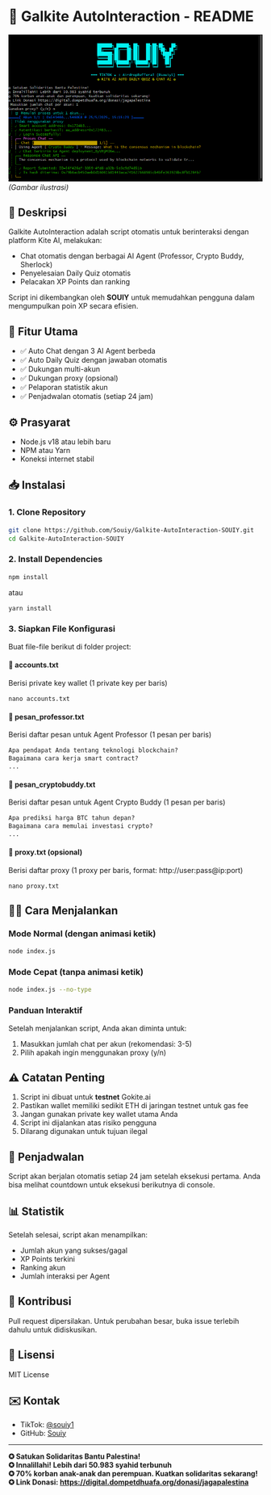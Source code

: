 # 📝 Galkite AutoInteraction - README

![Banner](./images/banner.png) *(Gambar ilustrasi)*

## 📌 Deskripsi
Galkite AutoInteraction adalah script otomatis untuk berinteraksi dengan platform Kite AI, melakukan:
- Chat otomatis dengan berbagai AI Agent (Professor, Crypto Buddy, Sherlock)
- Penyelesaian Daily Quiz otomatis
- Pelacakan XP Points dan ranking

Script ini dikembangkan oleh **SOUIY** untuk memudahkan pengguna dalam mengumpulkan poin XP secara efisien.

## 🚀 Fitur Utama
- ✅ Auto Chat dengan 3 AI Agent berbeda
- ✅ Auto Daily Quiz dengan jawaban otomatis
- ✅ Dukungan multi-akun
- ✅ Dukungan proxy (opsional)
- ✅ Pelaporan statistik akun
- ✅ Penjadwalan otomatis (setiap 24 jam)

## ⚙️ Prasyarat
- Node.js v18 atau lebih baru
- NPM atau Yarn
- Koneksi internet stabil

## 📥 Instalasi

### 1. Clone Repository
```bash
git clone https://github.com/Souiy/Galkite-AutoInteraction-SOUIY.git
cd Galkite-AutoInteraction-SOUIY
```

### 2. Install Dependencies
```bash
npm install
```
atau
```bash
yarn install
```

### 3. Siapkan File Konfigurasi
Buat file-file berikut di folder project:

#### 📄 accounts.txt
Berisi private key wallet (1 private key per baris)
```
nano accounts.txt

```

#### 📄 pesan_professor.txt
Berisi daftar pesan untuk Agent Professor (1 pesan per baris)
```
Apa pendapat Anda tentang teknologi blockchain?
Bagaimana cara kerja smart contract?
...
```

#### 📄 pesan_cryptobuddy.txt
Berisi daftar pesan untuk Agent Crypto Buddy (1 pesan per baris)
```
Apa prediksi harga BTC tahun depan?
Bagaimana cara memulai investasi crypto?
...
```

#### 📄 proxy.txt (opsional)
Berisi daftar proxy (1 proxy per baris, format: http://user:pass@ip:port)
```
nano proxy.txt

```

## 🏃‍♂️ Cara Menjalankan

### Mode Normal (dengan animasi ketik)
```bash
node index.js
```

### Mode Cepat (tanpa animasi ketik)
```bash
node index.js --no-type
```

### Panduan Interaktif
Setelah menjalankan script, Anda akan diminta untuk:
1. Masukkan jumlah chat per akun (rekomendasi: 3-5)
2. Pilih apakah ingin menggunakan proxy (y/n)

## ⚠️ Catatan Penting
1. Script ini dibuat untuk **testnet** Gokite.ai
2. Pastikan wallet memiliki sedikit ETH di jaringan testnet untuk gas fee
3. Jangan gunakan private key wallet utama Anda
4. Script ini dijalankan atas risiko pengguna
5. Dilarang digunakan untuk tujuan ilegal

## 🔄 Penjadwalan
Script akan berjalan otomatis setiap 24 jam setelah eksekusi pertama. Anda bisa melihat countdown untuk eksekusi berikutnya di console.

## 📊 Statistik
Setelah selesai, script akan menampilkan:
- Jumlah akun yang sukses/gagal
- XP Points terkini
- Ranking akun
- Jumlah interaksi per Agent

## 🤝 Kontribusi
Pull request dipersilakan. Untuk perubahan besar, buka issue terlebih dahulu untuk didiskusikan.

## 📜 Lisensi
MIT License

## ✉️ Kontak
- TikTok: [@souiy1](https://www.tiktok.com/@souiy1)
- GitHub: [Souiy](https://github.com/Souiy)

---

**✪ Satukan Solidaritas Bantu Palestina!**  
**✪ Innalillahi! Lebih dari 50.983 syahid terbunuh**  
**✪ 70% korban anak-anak dan perempuan. Kuatkan solidaritas sekarang!**  
**✪ Link Donasi: https://digital.dompetdhuafa.org/donasi/jagapalestina**
